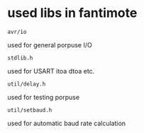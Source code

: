 # used libs in fantimote



`avr/io`

used for general porpuse I/O



`stdlib.h`

used for USART itoa dtoa etc.



`util/delay.h`

used for testing porpuse 



`util/setbaud.h`

used for automatic baud rate calculation



